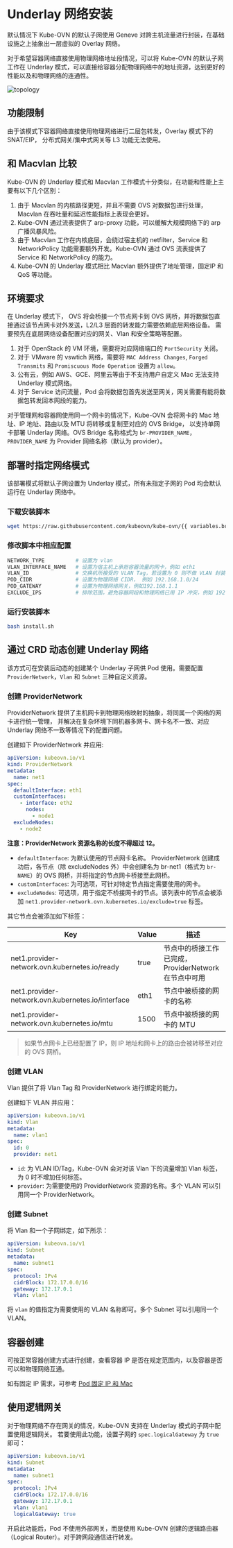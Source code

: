 # Underlay 网络安装

默认情况下 Kube-OVN 的默认子网使用 Geneve 对跨主机流量进行封装，在基础设施之上抽象出一层虚拟的 Overlay 网络。

对于希望容器网络直接使用物理网络地址段情况，可以将 Kube-OVN 的默认子网工作在 Underlay 模式，可以直接给容器分配物理网络中的地址资源，达到更好的性能以及和物理网络的连通性。

![topology](../static/vlan-topology.png)

## 功能限制

由于该模式下容器网络直接使用物理网络进行二层包转发，Overlay 模式下的 SNAT/EIP， 分布式网关/集中式网关等 L3 功能无法使用。

## 和 Macvlan 比较

Kube-OVN 的 Underlay 模式和 Macvlan 工作模式十分类似，在功能和性能上主要有以下几个区别：

1. 由于 Macvlan 的内核路径更短，并且不需要 OVS 对数据包进行处理，Macvlan 在吞吐量和延迟性能指标上表现会更好。
2. Kube-OVN 通过流表提供了 arp-proxy 功能，可以缓解大规模网络下的 arp 广播风暴风险。
3. 由于 Macvlan 工作在内核底层，会绕过宿主机的 netfilter，Service 和 NetworkPolicy 功能需要额外开发。Kube-OVN 通过 OVS 流表提供了 Service 和 NetworkPolicy 的能力。
4. Kube-OVN 的 Underlay 模式相比 Macvlan 额外提供了地址管理，固定IP 和 QoS 等功能。

## 环境要求

在 Underlay 模式下， OVS 将会桥接一个节点网卡到 OVS 网桥，并将数据包直接通过该节点网卡对外发送，L2/L3 层面的转发能力需要依赖底层网络设备。
需要预先在底层网络设备配置对应的网关、Vlan 和安全策略等配置。

1. 对于 OpenStack 的 VM 环境，需要将对应网络端口的 `PortSecurity` 关闭。
2. 对于 VMware 的 vswtich 网络，需要将 `MAC Address Changes`, `Forged Transmits` 和 `Promiscuous Mode Operation` 设置为 `allow`。
3. 公有云，例如 AWS、GCE、阿里云等由于不支持用户自定义 Mac 无法支持 Underlay 模式网络。
4. 对于 Service 访问流量，Pod 会将数据包首先发送至网关，网关需要有能将数据包转发回本网段的能力。

对于管理网和容器网使用同一个网卡的情况下，Kube-OVN 会将网卡的 Mac 地址、IP 地址、路由以及 MTU 将转移或复制至对应的 OVS Bridge，
以支持单网卡部署 Underlay 网络。OVS Bridge 名称格式为 `br-PROVIDER_NAME`，`PROVIDER_NAME` 为 Provider 网络名称（默认为 provider）。

## 部署时指定网络模式

该部署模式将默认子网设置为 Underlay 模式，所有未指定子网的 Pod 均会默认运行在 Underlay 网络中。

### 下载安装脚本

```bash
wget https://raw.githubusercontent.com/kubeovn/kube-ovn/{{ variables.branch }}/dist/images/install.sh
```

### 修改脚本中相应配置
```bash
NETWORK_TYPE          # 设置为 vlan
VLAN_INTERFACE_NAME   # 设置为宿主机上承担容器流量的网卡，例如 eth1
VLAN_ID               # 交换机所接受的 VLAN Tag，若设置为 0 则不做 VLAN 封装
POD_CIDR              # 设置为物理网络 CIDR， 例如 192.168.1.0/24
POD_GATEWAY           # 设置为物理网络网关，例如192.168.1.1
EXCLUDE_IPS           # 排除范围，避免容器网段和物理网络已用 IP 冲突，例如 192.168.1.1..192.168.1.100
```

### 运行安装脚本

```bash
bash install.sh
```

## 通过 CRD 动态创建 Underlay 网络

该方式可在安装后动态的创建某个 Underlay 子网供 Pod 使用。需要配置 `ProviderNetwork`，`Vlan` 和 `Subnet` 三种自定义资源。

### 创建 ProviderNetwork

ProviderNetwork 提供了主机网卡到物理网络映射的抽象，将同属一个网络的网卡进行统一管理，
并解决在复杂环境下同机器多网卡、网卡名不一致、对应 Underlay 网络不一致等情况下的配置问题。

创建如下 ProviderNetwork 并应用:

```yml
apiVersion: kubeovn.io/v1
kind: ProviderNetwork
metadata:
  name: net1
spec:
  defaultInterface: eth1
  customInterfaces:
    - interface: eth2
      nodes:
        - node1
  excludeNodes:
    - node2
```

**注意：ProviderNetwork 资源名称的长度不得超过 12。**

- `defaultInterface`: 为默认使用的节点网卡名称。 ProviderNetwork 创建成功后，各节点（除 excludeNodes 外）中会创建名为 br-net1（格式为 `br-NAME`）的 OVS 网桥，并将指定的节点网卡桥接至此网桥。
- `customInterfaces`: 为可选项，可针对特定节点指定需要使用的网卡。
- `excludeNodes`: 可选项，用于指定不桥接网卡的节点。该列表中的节点会被添加 `net1.provider-network.ovn.kubernetes.io/exclude=true` 标签。

其它节点会被添加如下标签：

| Key                                               | Value | 描述                                                 |
| ------------------------------------------------- | ----- | ---------------------------------------------------- |
| net1.provider-network.ovn.kubernetes.io/ready     | true  | 节点中的桥接工作已完成，ProviderNetwork 在节点中可用 |
| net1.provider-network.ovn.kubernetes.io/interface | eth1  | 节点中被桥接的网卡的名称                             |
| net1.provider-network.ovn.kubernetes.io/mtu       | 1500  | 节点中被桥接的网卡的 MTU                             |

> 如果节点网卡上已经配置了 IP，则 IP 地址和网卡上的路由会被转移至对应的 OVS 网桥。

### 创建 VLAN

Vlan 提供了将 Vlan Tag 和 ProviderNetwork 进行绑定的能力。

创建如下 VLAN 并应用：

```yml
apiVersion: kubeovn.io/v1
kind: Vlan
metadata:
  name: vlan1
spec:
  id: 0
  provider: net1
```

- `id`: 为 VLAN ID/Tag，Kube-OVN 会对对该 Vlan 下的流量增加 Vlan 标签，为 0 时不增加任何标签。
- `provider`: 为需要使用的 ProviderNetwork 资源的名称。多个 VLAN 可以引用同一个 ProviderNetwork。

### 创建 Subnet

将 Vlan 和一个子网绑定，如下所示：

```yaml
apiVersion: kubeovn.io/v1
kind: Subnet
metadata:
  name: subnet1
spec:
  protocol: IPv4
  cidrBlock: 172.17.0.0/16
  gateway: 172.17.0.1
  vlan: vlan1
```

将 `vlan` 的值指定为需要使用的 VLAN 名称即可。多个 Subnet 可以引用同一个 VLAN。

## 容器创建
可按正常容器创建方式进行创建，查看容器 IP 是否在规定范围内，以及容器是否可以和物理网络互通。

如有固定 IP 需求，可参考 [Pod 固定 IP 和 Mac](../guide/static-ip-mac.md)

## 使用逻辑网关

对于物理网络不存在网关的情况，Kube-OVN 支持在 Underlay 模式的子网中配置使用逻辑网关。
若要使用此功能，设置子网的 `spec.logicalGateway` 为 `true` 即可：

```yml
apiVersion: kubeovn.io/v1
kind: Subnet
metadata:
  name: subnet1
spec:
  protocol: IPv4
  cidrBlock: 172.17.0.0/16
  gateway: 172.17.0.1
  vlan: vlan1
  logicalGateway: true
```

开启此功能后，Pod 不使用外部网关，而是使用 Kube-OVN 创建的逻辑路由器（Logical Router）。对于跨网段通信进行转发。
